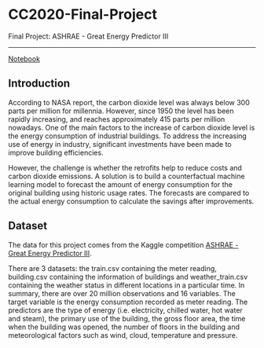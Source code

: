 # CC2020-Final-Project
Final Project: ASHRAE - Great Energy Predictor III

------------
[Notebook](https://hieu2695.github.io/CC2020-Final-Project/CC2020_Final_Project.html)

## Introduction

According to NASA report, the carbon dioxide level was always below 300 parts per million for millennia. However, since 1950 the level has been rapidly increasing, and reaches approximately 415 parts per million nowadays. One of the main factors to the increase of carbon dioxide level is the energy consumption of industrial buildings. To address the increasing use of energy in industry, significant investments have been made to improve building efficiencies.

However, the challenge is whether the retrofits help to reduce costs and carbon dioxide emissions. A solution is to build a counterfactual machine learning model to forecast the amount of energy consumption for the original building using historic usage rates. The forecasts are compared to the actual energy consumption to calculate the savings after improvements.

## Dataset

The data for this project comes from the Kaggle competition [ASHRAE - Great Energy Predictor III](https://www.kaggle.com/c/ashrae-energy-prediction/data).

There are 3 datasets: the train.csv containing the meter reading, building.csv containing the information of buildings and weather_train.csv containing the weather status in different locations in a particular time. In summary, there are over 20 million observations and 16 variables. The target variable is the energy consumption recorded as meter reading. The predictors are the type of energy (i.e. electricity, chilled water, hot water and steam), the primary use of the building, the gross floor area, the time when the building was opened, the number of floors in the building and meteorological factors such as wind, cloud, temperature and pressure.



